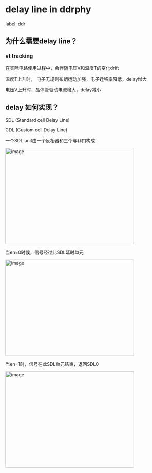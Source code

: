 # delay line in ddrphy
label: ddr

## 为什么需要delay line？

### vt tracking

在实际电路使用过程中，会伴随电压V和温度T的变化drift

温度T上升时， 电子无规则布朗运动加强，电子迁移率降低，delay增大

电压V上升时，晶体管驱动电流增大，delay减小

## delay 如何实现？

SDL (Standard cell Delay Line)

CDL (Custom cell Delay Line)

一个SDL unit由一个反相器和三个与非门构成

<img width="400" height="300" alt="image" src="https://github.com/user-attachments/assets/6b7b6835-a9b1-46e0-8e7a-b1bb34321734" />

当en=0时候，信号经过此SDL延时单元

<img width="400" height="300" alt="image" src="https://github.com/user-attachments/assets/f85c22e8-314f-4c68-9d36-486138624d88" />

当en=1时，信号在此SDL单元结束，返回SDL0

<img width="400" height="300" alt="image" src="https://github.com/user-attachments/assets/92a63994-0844-4ae2-9940-4834f5d0b797" />


